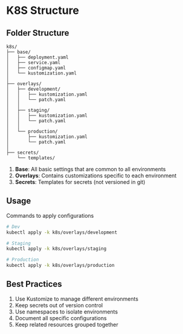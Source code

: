 # K8S Structure


## Folder Structure

```text
k8s/
├── base/                  
│   ├── deployment.yaml
│   ├── service.yaml
│   ├── configmap.yaml
│   └── kustomization.yaml
│
├── overlays/              
│   ├── development/      
│   │   ├── kustomization.yaml
│   │   └── patch.yaml
│   │
│   ├── staging/          
│   │   ├── kustomization.yaml
│   │   └── patch.yaml
│   │
│   └── production/       
│       ├── kustomization.yaml
│       └── patch.yaml
│
├── secrets/              
    └── templates/
```

1. **Base**: All basic settings that are common to all environments
2. **Overlays**: Contains customizations specific to each environment
3. **Secrets**: Templates for secrets (not versioned in git)

## Usage

Commands to apply configurations

```bash
# Dev
kubectl apply -k k8s/overlays/development

# Staging
kubectl apply -k k8s/overlays/staging

# Production
kubectl apply -k k8s/overlays/production
```

## Best Practices

1. Use Kustomize to manage different environments
2. Keep secrets out of version control
3. Use namespaces to isolate environments
4. Document all specific configurations
5. Keep related resources grouped together